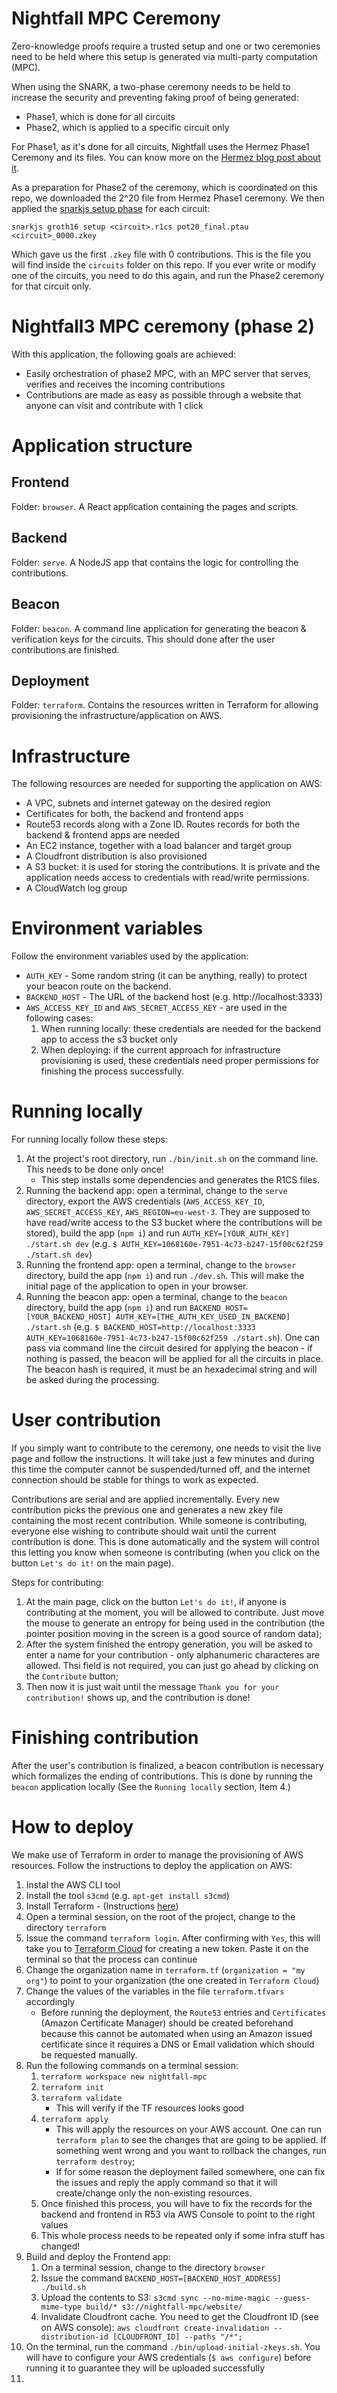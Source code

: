 # Nightfall MPC Ceremony
Zero-knowledge proofs require a trusted setup and one or two ceremonies need to be held where this setup is generated via multi-party computation (MPC).

When using the SNARK, a two-phase ceremony needs to be held to increase the security and preventing faking proof of being generated:
- Phase1, which is done for all circuits
- Phase2, which is applied to a specific circuit only

For Phase1, as it's done for all circuits, Nightfall uses the Hermez Phase1 Ceremony and its files.
You can know more on the
[Hermez blog post about it](https://blog.hermez.io/hermez-cryptographic-setup/).

As a preparation for Phase2 of the ceremony, which is coordinated on this repo, we downloaded the
2^20 file from Hermez Phase1 ceremony. We then applied the
[snarkjs setup phase](https://github.com/iden3/snarkjs#15-setup) for each circuit:

```
snarkjs groth16 setup <circuit>.r1cs pot20_final.ptau <circuit>_0000.zkey
```

Which gave us the first `.zkey` file with 0 contributions. This is the file you will find inside the
`circuits` folder on this repo. If you ever write or modify one of the circuits, you need to do this
again, and run the Phase2 ceremony for that circuit only.


# Nightfall3 MPC ceremony (phase 2)
With this application, the following goals are achieved:
- Easily orchestration of phase2 MPC, with an MPC server that serves, verifies and receives the
  incoming contributions
- Contributions are made as easy as possible through a website that anyone can visit and contribute
  with 1 click


# Application structure
## Frontend
Folder: `browser`. A React application containing the pages and scripts.

## Backend
Folder: `serve`. A NodeJS app that contains the logic for controlling the contributions.

## Beacon
Folder: `beacon`. A command line application for generating the beacon & verification keys for the circuits. This should done after the user contributions are finished.

## Deployment
Folder: `terraform`. Contains the resources written in Terraform for allowing provisioning the infrastructure/application on AWS.


# Infrastructure
The following resources are needed for supporting the application on AWS:
- A VPC, subnets and internet gateway on the desired region
- Certificates for both, the backend and frontend apps
- Route53 records along with a Zone ID. Routes records for both the backend & frontend apps are needed
- An EC2 instance, together with a load balancer and target group
- A Cloudfront distribution is also provisioned
- A S3 bucket: it is used for storing the contributions. It is private and the application needs access to credentials with read/write permissions.
- A CloudWatch log group


# Environment variables
Follow the environment variables used by the application:
- `AUTH_KEY` - Some random string (it can be anything, really) to protect your beacon route on the backend.
- `BACKEND_HOST` - The URL of the backend host (e.g. http://localhost:3333)
- `AWS_ACCESS_KEY_ID` and `AWS_SECRET_ACCESS_KEY` - are used in the following cases:
  1. When running locally: these credentials are needed for the backend app to access the s3 bucket only
  2. When deploying: if the current approach for infrastructure provisioning is used, these credentials need proper permissions
  for finishing the process successfully.
  

# Running locally
For running locally follow these steps:
1. At the project's root directory, run `./bin/init.sh` on the command line. This needs to be done only once!
    - This step installs some dependencies and generates the R1CS files.
2. Running the backend app: open a terminal, change to the `serve` directory, export the AWS credentials (`AWS_ACCESS_KEY_ID`, `AWS_SECRET_ACCESS_KEY`, `AWS_REGION=eu-west-3`. They are supposed to have read/write access to the S3 bucket where the contributions will be stored), build the app (`npm i`) and run `AUTH_KEY=[YOUR_AUTH_KEY] ./start.sh dev` (e.g. `$ AUTH_KEY=1068160e-7951-4c73-b247-15f00c62f259 ./start.sh dev`)
3. Running the frontend app: open a terminal, change to the `browser` directory, build the app (`npm i`) and run `./dev.sh`. This will make the initial page of the application to open in your browser.
4. Running the beacon app: open a terminal, change to the `beacon` directory, build the app (`npm i`) and run `BACKEND_HOST=[YOUR_BACKEND_HOST] AUTH_KEY=[THE_AUTH_KEY_USED_IN_BACKEND] ./start.sh` (e.g. `$ BACKEND_HOST=http://localhost:3333 AUTH_KEY=1068160e-7951-4c73-b247-15f00c62f259 ./start.sh`). One 
can pass via command line the circuit desired for applying the beacon - if nothing is passed, the beacon will be applied for all the circuits in place. The beacon hash is required, it must be an hexadecimal string and will be asked during the processing.


# User contribution
If you simply want to contribute to the ceremony, one needs to visit the live page and follow the instructions. 
It will take just a few minutes and during this time the computer cannot be suspended/turned off, and  the internet
connection should be stable for things to work as expected.

Contributions are serial and are applied incrementally. Every new contribution picks the previous one and generates a new 
zkey file containing the most recent contribution. While someone is contributing, everyone else wishing to contribute should wait 
until the current contribution is done. This is done automatically and the system will control this letting you know 
when someone is contributing (when you click on the button `Let's do it!` on the main page).

Steps for contributing:
1. At the main page, click on the button `Let's do it!`, if anyone is contributing at the moment, you will
be allowed to contribute. Just move the mouse to generate an entropy for being used in the contribution (the pointer 
position moving in the screen is a good source of random data);
2. After the system finished the entropy generation, you will be asked to enter a name for your contribution - only 
alphanumeric characteres are allowed. Thsi field is not required, you can just go ahead by clicking on the `Contribute` 
button;
3. Then now it is just wait until the message `Thank you for your contribution!` shows up, and the contribution is done!


# Finishing contribution
After the user's contribution is finalized, a beacon contribution is necessary which formalizes the ending of contributions. This is done by running the `beacon` application locally (See the `Running locally` section, Item 4.)


# How to deploy
We make use of Terraform in order to manage the provisioning of AWS resources. Follow the instructions to deploy the application on AWS:
1. Instal the AWS CLI tool
2. Install the tool `s3cmd` (e.g. `apt-get install s3cmd`)
3. Install Terraform - (Instructions [here](https://developer.hashicorp.com/terraform/tutorials/aws-get-started/install-cli))
4. Open a terminal session, on the root of the project, change to the directory `terraform`
5. Issue the command `terraform login`. After confirming with `Yes`, this will take you to [Terraform Cloud](https://app.terraform.io/) for creating a new token. Paste it on the terminal so that the process can continue
6. Change the organization name in `terraform.tf` (`organization = "my org"`) to point to your organization (the one created in `Terraform Cloud`)
7. Change the values of the variables in the file `terraform.tfvars` accordingly
    - Before running the deployment, the `Route53` entries and `Certificates` (Amazon Certificate Manager) should be created beforehand because this cannot be automated when using an Amazon issued certificate since it requires a DNS or Email validation which should be requested manually.
8. Run the following commands on a terminal session:
    1. `terraform workspace new nightfall-mpc`
    2. `terraform init`
    3. `terraform validate`
        - This will verify if the TF resources looks good
    4. `terraform apply` 
        - This will apply the resources on your AWS account. One can run `terraform plan` to see the changes that are going to be applied. If something went wrong and you want to rollback the changes, run `terraform destroy`;
        - If for some reason the deployment failed somewhere, one can fix the issues and reply the apply command so that it will create/change only the non-existing resources.
    5. Once finished this process, you will have to fix the records for the backend and frontend in R53 via AWS Console to point to the right values
    6. This whole process needs to be repeated only if some infra stuff has changed!
9. Build and deploy the Frontend app:
    1. On a terminal session, change to the directory `browser`
    2. Issue the command `BACKEND_HOST=[BACKEND_HOST_ADDRESS] ./build.sh`
    4. Upload the contents to S3: `s3cmd sync --no-mime-magic --guess-mime-type build/* s3://nightfall-mpc/website/`
    3. Invalidate Cloudfront cache. You need to get the Cloudfront ID (see on AWS console): `aws cloudfront create-invalidation --distribution-id [CLOUDFRONT_ID] --paths "/*";`
10. On the terminal, run the command `./bin/upload-initial-zkeys.sh`. You will have to configure your AWS credentials (`$ aws configure`) before running it to guarantee they will be uploaded successfully
11. 